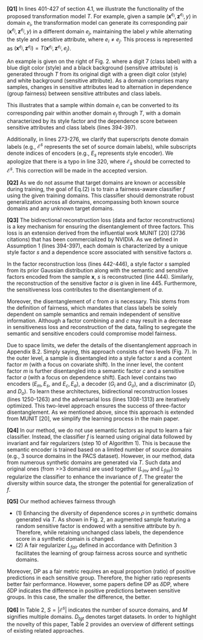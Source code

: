 **[Q1]** In lines 401-427 of section 4.1, we illustrate the functionality of the proposed transformation model $T$. For example, given a sample $(\mathbf{x}^{e_i},\mathbf{z}^{e_i},y)$ in domain $e_i$, the transformation model can generate its corresponding pair $(\mathbf{x}^{e_j},\mathbf{z}^{e_j},y)$ in a different domain $e_j$, maintaining the label $y$ while alternating the style and sensitive attribute, where $e_i \neq e_j$. This process is represented as $(\mathbf{x}^{e_j},\mathbf{z}^{e_j})=T(\mathbf{x}^{e_i},\mathbf{z}^{e_i}, e_j)$. 

An example is given on the right of Fig. 2. where a digit 7 (class label) with a blue digit color (style) and a black background (sensitive attribute) is generated through $T$ from its original digit with a green digit color (style) and white background (sensitive attribute). As a domain comprises many samples, changes in sensitive attributes lead to alternation in dependence (group fairness) between sensitive attributes and class labels.

This illustrates that a sample within domain $e_i$ can be converted to its corresponding pair within another domain $e_j$ through $T$, with a domain characterized by its style factor and the dependence score between sensitive attributes and class labels (lines 394-397). 

Additionally, in lines 273-276, we clarify that superscripts denote domain labels (e.g., $\mathcal{E}^s$ represents the set of source domain labels), while subscripts denote indices of encoders (e.g., $E_s$ represents style encoder). We apologize that there is a typo in line 320, where $\mathcal{E}_s$ should be corrected to $\mathcal{E}^s$. This correction will be made in the accepted version.

**[Q2]** As we do not assume that target domains are known or accessible during training, the goal of Eq.(2) is to train a fairness-aware classifier $f$ using the given training domains. This classifier should demonstrate robust generalization across all domains, encompassing both known source domains and any unknown target domains.

**[Q3]** The bidirectional reconstruction loss (data and factor reconstructions) is a key mechanism for ensuring the disentanglement of three factors. This loss is an extension derived from the influential work MUNIT [20] (2736 citations) that has been commercialized by NVIDIA. As we defined in Assumption 1 (lines 394-397), each domain is characterized by a unique style factor $s$ and a dependence score associated with sensitive factors $a$. 

In the factor reconstruction loss (lines 442-446), a style factor $s$ sampled from its prior Gaussian distribution along with the semantic and sensitive factors encoded from the sample $\mathbf{x}$, $s$ is reconstructed (line 444). Similarly, the reconstruction of the sensitive factor $a$ is given in line 445. Furthermore, the sensitiveness loss contributes to the disentanglement of $a$. 

Moreover, the disentanglement of $c$ from $a$ is necessary. This stems from the definition of fairness, which mandates that class labels be solely dependent on sample semantics and remain independent of sensitive information. Although a factor combining $a$ and $c$ may result in a decrease in sensitiveness loss and reconstruction of the data, failing to segregate the semantic and sensitive encoders could compromise model fairness.

Due to space limits, we defer the details of the disentanglement approach in Appendix B.2. Simply saying, this approach consists of two levels (Fig. 7). In the outer level, a sample is disentangled into a style factor $s$ and a content factor $m$ (with a focus on covariate shift). In the inner level, the content factor $m$ is further disentangled into a semantic factor $c$ and a sensitive factor $a$ (with a focus on dependence shift). Each level contains two encoders ($E_m, E_s$, and $E_c, E_a$), a decoder ($G_i$ and $G_o$), and a discriminator ($D_i$ and $D_o$). To learn these architectures, bidirectional reconstruction losses (lines 1250-1263) and the adversarial loss (lines 1308-1313) are iteratively optimized. This two-level approach ensures the success of three-factor disentanglement. As we mentioned above, since this approach is extended from MUNIT [20], we simplify the learning process in the main paper.



**[Q4]** In our method, we do not use semantic factors as input to learn a fair classifier. Instead, the classifier $f$ is learned using original data followed by invariant and fair regularizers (step 10 of Algorithm 1). This is because the semantic encoder is trained based on a limited number of source domains (e.g., 3 source domains in the PACS dataset). However, in our method, data from numerous synthetic domains are generated via $T$. Such data and original ones (from >>3 domains) are used together ($L_{inv}$ and $L_{fair}$) to regularize the classifier to enhance the invariance of $f$. The greater the diversity within source data, the stronger the potential for generalization of $f$. 

**[Q5]** Our method achieves fairness through 
- (1) Enhancing the diversity of dependence scores $\rho$ in synthetic domains generated via $T$. As shown in Fig. 2, an augmented sample featuring a random sensitive factor is endowed with a sensitive attribute by $h$. Therefore, while retaining unchanged class labels, the dependence score in a synthetic domain is changed. 
- (2) A fair regularizer $L_{fair}$ defined in accordance with Definition 3 facilitates the learning of group fairness across source and synthetic domains. 

Moreover, DP as a fair metric requires an equal proportion (ratio) of positive predictions in each sensitive group. Therefore, the higher ratio represents better fair performance. However, some papers define DP as $\delta$DP, where $\delta$DP indicates the difference in positive predictions between sensitive groups. In this case, the smaller the difference, the better. 

**[Q6]** In Table 2, $S=|\mathcal{E}^s|$ indicates the number of source domains, and $M$ signifies multiple domains. $D_{tgt}$ denotes target datasets. In order to highlight the novelty of this paper, Table 2 provides an overview of different settings of existing related approaches.
